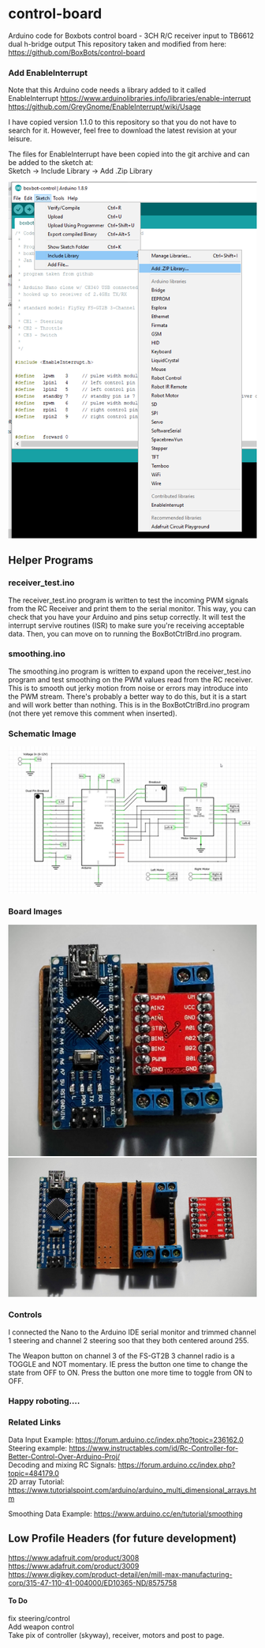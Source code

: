 # control-board
Arduino code for Boxbots control board - 3CH R/C receiver input to TB6612 dual h-bridge output
This repository taken and modified from here:  https://github.com/BoxBots/control-board

### Add EnableInterrupt
Note that this Arduino code needs a library added to it called EnableInterrupt
https://www.arduinolibraries.info/libraries/enable-interrupt  
https://github.com/GreyGnome/EnableInterrupt/wiki/Usage  

I have copied version 1.1.0 to this repository so that you do not have to search for it.  However, feel free to download the latest revision at your leisure.  

The files for EnableInterrupt have been copied into the git archive and can be added to the sketch at:  
Sketch -> Include Library -> Add .Zip Library  

![alt text][AddLibrary]

## Helper Programs  
### receiver_test.ino  
The receiver_test.ino program is written to test the incoming PWM signals from the RC Receiver and print them to the serial monitor.  This way, you can check that you have your Arduino and pins setup correctly.  It will test the interrupt servive routines (ISR) to make sure you're receiving acceptable data.  Then, you can move on to running the BoxBotCtrlBrd.ino program.  

### smoothing.ino  
The smoothing.ino program is written to expand upon the receiver_test.ino program and test smoothing on the PWM values read from the RC receiver.  This is to smooth out jerky motion from noise or errors may introduce into the PWM stream.  There's probably a better way to do this, but it is a start and will work better than nothing.  This is in the BoxBotCtrlBrd.ino program (not there yet remove this comment when inserted).  

### Schematic Image
![alt text][schematic]

### Board Images
![alt text][hardware1]
![alt text][hardware2]

### Controls
I connected the Nano to the Arduino IDE serial monitor and trimmed channel 1 steering and channel 2 steering soo that they both centered around 255.  

The Weapon button on channel 3 of the FS-GT2B 3 channel radio is a TOGGLE and NOT momentary.  IE press the button one time to change the state from OFF to ON.  Press the button one more time to toggle from ON to OFF.  

### Happy roboting....


### Related Links
Data Input Example:  https://forum.arduino.cc/index.php?topic=236162.0  
Steering example:  https://www.instructables.com/id/Rc-Controller-for-Better-Control-Over-Arduino-Proj/  
Decoding and mixing RC Signals:  https://forum.arduino.cc/index.php?topic=484179.0  
2D array Tutorial:  https://www.tutorialspoint.com/arduino/arduino_multi_dimensional_arrays.htm  

Smoothing Data Example:  https://www.arduino.cc/en/tutorial/smoothing

## Low Profile Headers (for future development)
https://www.adafruit.com/product/3008  
https://www.adafruit.com/product/3009  
https://www.digikey.com/product-detail/en/mill-max-manufacturing-corp/315-47-110-41-004000/ED10365-ND/8575758  

#### To Do  
fix steering/control  
Add weapon control  
Take pix of controller (skyway), receiver, motors and post to page.  


[AddLibrary]:/Images/LibraryAddImage.png "Add Library Image"
[schematic]:/Images/control_board_sch_v1.jpg "Schematic"
[hardware1]:/Images/IMG_20160724_100326.jpg "Hardware Image"
[hardware2]:/Images/IMG_20160724_100359.jpg "Hardware Image"